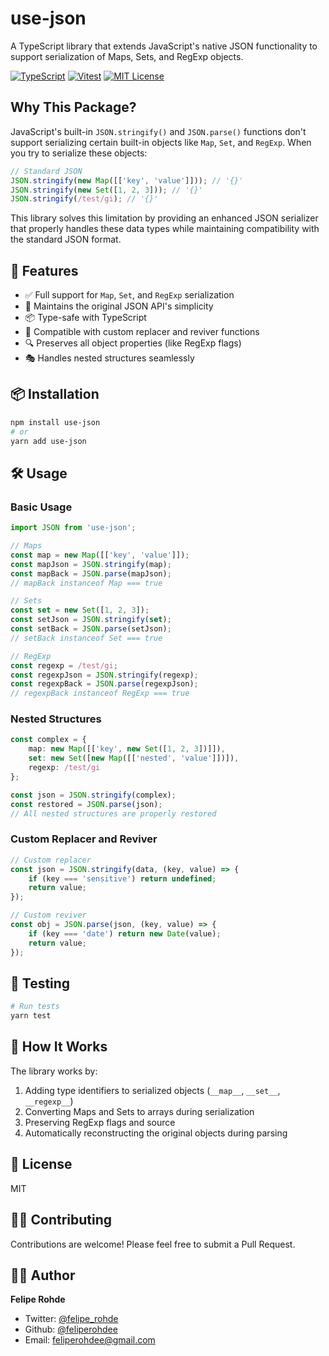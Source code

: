 # use-json

A TypeScript library that extends JavaScript's native JSON functionality to support serialization of Maps, Sets, and RegExp objects.

[![TypeScript](https://img.shields.io/badge/-TypeScript-3178C6?style=flat-square&logo=typescript&logoColor=white)](https://www.typescriptlang.org/)
[![Vitest](https://img.shields.io/badge/-Vitest-729B1B?style=flat-square&logo=vitest&logoColor=white)](https://vitest.dev/)
[![MIT License](https://img.shields.io/badge/license-MIT-blue.svg)](LICENSE)

## Why This Package?

JavaScript's built-in `JSON.stringify()` and `JSON.parse()` functions don't support serializing certain built-in objects like `Map`, `Set`, and `RegExp`. When you try to serialize these objects:

```typescript
// Standard JSON
JSON.stringify(new Map([['key', 'value']])); // '{}'
JSON.stringify(new Set([1, 2, 3])); // '{}'
JSON.stringify(/test/gi); // '{}'
```

This library solves this limitation by providing an enhanced JSON serializer that properly handles these data types while maintaining compatibility with the standard JSON format.

## 🚀 Features

- ✅ Full support for `Map`, `Set`, and `RegExp` serialization
- 🔄 Maintains the original JSON API's simplicity
- 📦 Type-safe with TypeScript
- 🎯 Compatible with custom replacer and reviver functions
- 🔍 Preserves all object properties (like RegExp flags)
- 🎭 Handles nested structures seamlessly

## 📦 Installation

```bash
npm install use-json
# or
yarn add use-json
```

## 🛠️ Usage

### Basic Usage

```typescript
import JSON from 'use-json';

// Maps
const map = new Map([['key', 'value']]);
const mapJson = JSON.stringify(map);
const mapBack = JSON.parse(mapJson);
// mapBack instanceof Map === true

// Sets
const set = new Set([1, 2, 3]);
const setJson = JSON.stringify(set);
const setBack = JSON.parse(setJson);
// setBack instanceof Set === true

// RegExp
const regexp = /test/gi;
const regexpJson = JSON.stringify(regexp);
const regexpBack = JSON.parse(regexpJson);
// regexpBack instanceof RegExp === true
```

### Nested Structures

```typescript
const complex = {
	map: new Map([['key', new Set([1, 2, 3])]]),
	set: new Set([new Map([['nested', 'value']])]),
	regexp: /test/gi
};

const json = JSON.stringify(complex);
const restored = JSON.parse(json);
// All nested structures are properly restored
```

### Custom Replacer and Reviver

```typescript
// Custom replacer
const json = JSON.stringify(data, (key, value) => {
	if (key === 'sensitive') return undefined;
	return value;
});

// Custom reviver
const obj = JSON.parse(json, (key, value) => {
	if (key === 'date') return new Date(value);
	return value;
});
```

## 🧪 Testing

```bash
# Run tests
yarn test
```

## 📝 How It Works

The library works by:

1. Adding type identifiers to serialized objects (`__map__`, `__set__`, `__regexp__`)
2. Converting Maps and Sets to arrays during serialization
3. Preserving RegExp flags and source
4. Automatically reconstructing the original objects during parsing

## 📄 License

MIT

## 👨‍💻 Contributing

Contributions are welcome! Please feel free to submit a Pull Request.

## 👨‍💻 Author

**Felipe Rohde**

- Twitter: [@felipe_rohde](https://twitter.com/felipe_rohde)
- Github: [@feliperohdee](https://github.com/feliperohdee)
- Email: feliperohdee@gmail.com
